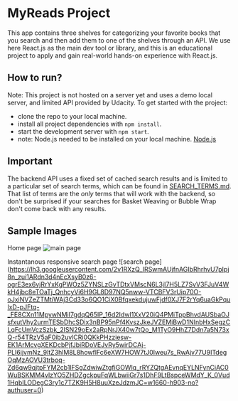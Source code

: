 # MyReads Project
This app contains three shelves for categorizing your favorite books that you search and then add them to one of the shelves through an API.
We use here React.js as the main dev tool or library, and this is an educational project to apply and gain real-world hands-on experience with React.js.

## How to run?
Note: This project is not hosted on a server yet and uses a demo local server, and limited API provided by Udacity. 
To get started with the project:
* clone the repo to your local machine.
* install all project dependencies with `npm install`.
* start the development server with `npm start`.
* note: Node.js needed to be installed on your local machine. [Node.js](https://nodejs.org/en/)

## Important
The backend API uses a fixed set of cached search results and is limited to a particular set of search terms, which can be found in [SEARCH_TERMS.md](SEARCH_TERMS.md). That list of terms are the _only_ terms that will work with the backend, so don't be surprised if your searches for Basket Weaving or Bubble Wrap don't come back with any results.

## Sample Images

Home page
![main page](https://lh3.googleusercontent.com/DhTgOnJKk5XatLZKXJG2TTc2Afi_mnLAUicEZ-KIyeUHmMYeSSglKKRm8385hSobMMnGIw_FNEPkPJFZI8p8FkYQ6iGrcyN7wm8gKPZhIhoFxpQtt-4gN7tBID51d1Upb_NK30MMtJMVnkWs8hnVCJfAhXUEng_TO6a0lmKd3w-nyQ-PlmUpLxRQjmhO3w_9CfGgfwwWCYlqHyb2tvPldg1UEZZh5Zrfg-CceMSMozAy6dEuW4xvbMmjNgqos9ISfrwNRspjtADbIpJOQDzRrzW0nrJLcMKEV2fq2A6kGXYp6gZQLiorjTda4zfoAYYjYrIW1zVGaHU4T8rb1CtUfIviDEKnFsihSab4Fk_7akrCF62thPdQizmDJxyIBqZ5Xk_OoV762OuC7_bcV-OLcGS0NtAKvyUCNvsnIku2qkNKanm82kW8FI0JjiH-1ANcjVtHd3K6tpquNMC9UE0h_z1pDsHUlw9r2xtyKPk3pt7TKnkoHRnxJNaeN0aEbHEq6N1XwTVUhT8bz1609ET8sH6xaiQcZqmNDZgkaAETiLXeSaC0XsM794N-DfIjH7g3rraMdUz9lOGssFVbfLPXZrt61_dGX-5f71H5PdvPeoudA1VnHZWtfNzeikxBpcnTGMQjyFSTiCYni5Hc3O4uVp9HLgoMA1ft7jKgEsJtDv0lyF7pJZhMV9r8SPbV-gEhw_P1rrw3WOUdpuX-WY6WGDKC=w1674-h903-no?authuser=0)

Instantanous responsive search page 
![search page] (https://lh3.googleusercontent.com/2v1RXzQ_IRSwmAUjfnAGIbRhrhvU7pIpj8n_zui1ARdn3d4nEcXsyB0z6-ogrE3ex6vjRrYxKgPWOz5ZYNSLzGvTDtxVMscN6L3jI7H5LZ7SvV3FJuV4WkH4jbc8eTOaTj_QnhcyVi6H9GL8D97NQ5nww-VTCBFV3rUip70O-oJxiNVZeZTMtiWAj3Cd33o6QO1CiX0BfqxekdujuwFjdf0XJ7F2rYq6uaGkPqulxD-pJFtq-_FE8CXn11MpywNMiI7gdqQ65IP_16d2IdwI1XxV20iQ4PMiTppBhvdAUSbaOJsfxutVhy2urmTESbDhcSDix3nBP95nPf4KvszJkeJVZEMiBwD1NInbHxSegzCLqFcUmVczSzbk_2ISN29oEx2aRpNrJX40w7tQo_M1TyO9HhZ7Ddn7a5N73xQ-r54TRzV5aF0ib2uvlCRi0QKkPHzziesw-EK1ArMcvgXEKDcbPjfJbiRDoVEJvRy5wirDCAj-PLI6jjvmNz_9ltZ3hlM8L8howflFc6eXW7HOW7tJ0Iweu7s_RwAjv77U9ITdegOqMzAOVU3trboq-Zd6qw9qjtpFYM2cb1lFSgZdwiwZtgfiGOWlq_rRYZQtgAEvnqEYLNFynCiAC0WuBSKMM4vlzYO5ZHDZgckpuFqWLbwiiGr7s1DhF9LtBspceWMdY_K_0Vud1HqbILODegC3ry1c7TZK9H5H8uuXzeJdzmJC=w1660-h903-no?authuser=0)

